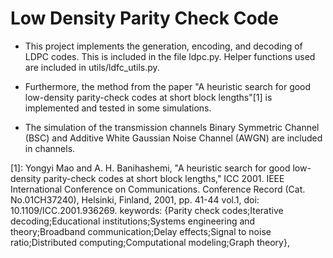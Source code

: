 # Low Density Parity Check Code

 - This project implements the generation, encoding, and decoding of LDPC codes. This is included in the file
ldpc.py. Helper functions used are included in utils/ldfc_utils.py.

 - Furthermore, the method from the paper "A heuristic search for good low-density parity-check codes at short block lengths"[1]
is implemented and tested in some simulations.

 - The simulation of the transmission channels Binary Symmetric Channel (BSC) and Additive White Gaussian Noise Channel (AWGN)
are included in channels.

[1]: Yongyi Mao and A. H. Banihashemi, "A heuristic search for good low-density parity-check codes at short block lengths," ICC 2001. IEEE International Conference on Communications. Conference Record (Cat. No.01CH37240), Helsinki, Finland, 2001, pp. 41-44 vol.1, doi: 10.1109/ICC.2001.936269.
keywords: {Parity check codes;Iterative decoding;Educational institutions;Systems engineering and theory;Broadband communication;Delay effects;Signal to noise ratio;Distributed computing;Computational modeling;Graph theory},